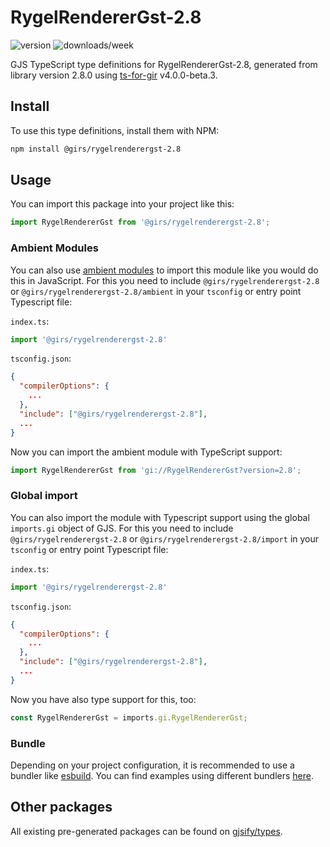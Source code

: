 
# RygelRendererGst-2.8

![version](https://img.shields.io/npm/v/@girs/rygelrenderergst-2.8)
![downloads/week](https://img.shields.io/npm/dw/@girs/rygelrenderergst-2.8)


GJS TypeScript type definitions for RygelRendererGst-2.8, generated from library version 2.8.0 using [ts-for-gir](https://github.com/gjsify/ts-for-gir) v4.0.0-beta.3.


## Install

To use this type definitions, install them with NPM:
```bash
npm install @girs/rygelrenderergst-2.8
```

## Usage

You can import this package into your project like this:
```ts
import RygelRendererGst from '@girs/rygelrenderergst-2.8';
```

### Ambient Modules

You can also use [ambient modules](https://github.com/gjsify/ts-for-gir/tree/main/packages/cli#ambient-modules) to import this module like you would do this in JavaScript.
For this you need to include `@girs/rygelrenderergst-2.8` or `@girs/rygelrenderergst-2.8/ambient` in your `tsconfig` or entry point Typescript file:

`index.ts`:
```ts
import '@girs/rygelrenderergst-2.8'
```

`tsconfig.json`:
```json
{
  "compilerOptions": {
    ...
  },
  "include": ["@girs/rygelrenderergst-2.8"],
  ...
}
```

Now you can import the ambient module with TypeScript support: 

```ts
import RygelRendererGst from 'gi://RygelRendererGst?version=2.8';
```

### Global import

You can also import the module with Typescript support using the global `imports.gi` object of GJS.
For this you need to include `@girs/rygelrenderergst-2.8` or `@girs/rygelrenderergst-2.8/import` in your `tsconfig` or entry point Typescript file:

`index.ts`:
```ts
import '@girs/rygelrenderergst-2.8'
```

`tsconfig.json`:
```json
{
  "compilerOptions": {
    ...
  },
  "include": ["@girs/rygelrenderergst-2.8"],
  ...
}
```

Now you have also type support for this, too:

```ts
const RygelRendererGst = imports.gi.RygelRendererGst;
```

### Bundle

Depending on your project configuration, it is recommended to use a bundler like [esbuild](https://esbuild.github.io/). You can find examples using different bundlers [here](https://github.com/gjsify/ts-for-gir/tree/main/examples).

## Other packages

All existing pre-generated packages can be found on [gjsify/types](https://github.com/gjsify/types).

